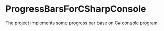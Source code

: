 # ProgressBarsForCSharpConsole
The project implements some progress bar base on C# console program.
